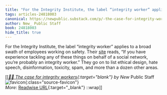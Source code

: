 ```yaml
---
title: "For the Integrity Institute, the label “integrity worker” applies to ..."
tags: articles-24818003
canonical: https://newpublic.substack.com/p/-the-case-for-integrity-workers?utm_source=url
author: New_ Public Staff
book: 24818003
hide_title: true
---
```


For the Integrity Institute, the label “integrity worker” applies to a broad swath of employees working on safety. Their [site](https://integrityinstitute.org/) reads, “If you have experience tackling any of these things on behalf of a social network, you’re probably an integrity worker.” They go on to list ethical design, hate speech, disinformation, toxicity, spam, and more than a dozen other areas.


[[<cite>_[🕵️‍♂️ The case for integrity workers](https://newpublic.substack.com/p/-the-case-for-integrity-workers?utm_source=url){:target="_blank"}_</cite> by New_ Public Staff ![favicon](https://s2.googleusercontent.com/s2/favicons?domain=newpublic.substack.com){:class="source-favicon"}<br>
_More_: [Readwise URL](https://readwise.io/open/483298515){:target="_blank"}
::wrap]]